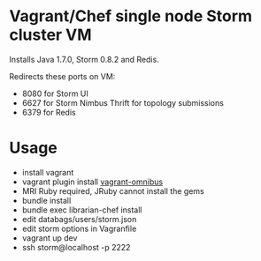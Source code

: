 # Vagrant/Chef single node Storm cluster VM

Installs Java 1.7.0, Storm 0.8.2 and Redis.

Redirects these ports on VM:

- 8080 for Storm UI
- 6627 for Storm Nimbus Thrift for topology submissions
- 6379 for Redis

# Usage

- install vagrant
- vagrant plugin install [vagrant-omnibus](https://github.com/schisamo/vagrant-omnibus)
- MRI Ruby required, JRuby cannot install the gems
- bundle install
- bundle exec librarian-chef install
- edit databags/users/storm.json
- edit storm options in Vagranfile
- vagrant up dev
- ssh storm@localhost -p 2222
